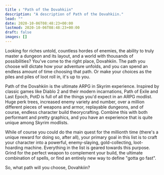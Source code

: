 ```yaml
---
title : "Path of the Dovahkiin"
description: "A description of Path of the Dovahkiin."
lead: ""
date: 2020-10-06T08:48:23+00:00
lastmod: 2020-10-06T08:48:23+00:00
draft: false
images: []
---
```



Looking for riches untold, countless hordes of enemies, the ability to truly master a dungeon and its layout, and a world with thousands of possibilities? You've come to the right place, Dovahkiin. The path you choose will dictate how your adventure unfolds, and you can spend an endless amount of time choosing that path. Or make your choices as the piles and piles of loot roll in, it's up to you.

Path of the Dovahkiin is the ultimate ARPG in Skyrim experience. Inspired by classic games like Diablo 2 and their modern incarnations, Path of Exile and Last Epoch, PotD is full of all the things you'd expect in an ARPG modlist. Huge perk trees, increased enemy variety and number, over a million different pieces of weapons and armor, replayable dungeons, and of course, endless character build theorycrafting. Combine this with both performant and pretty graphics, and you have an experience that is quite unique among Skyrim modlists. 

While of course you could do the main quest for the millionth time (there's a unique reward for doing so, after all), your primary goal in this list is to craft your character into a powerful, enemy-slaying, gold-collecting, loot-hoarding machine. Everything in the list is geared towards this purpose. Grind for the perfect weapon to complement your build, the ultimate combination of spells, or find an entirely new way to define "gotta go fast". 

So, what path will you choose, Dovahkiin?